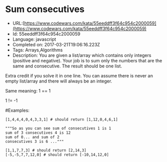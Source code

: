 # Sum consecutives

 - URL:[https://www.codewars.com/kata/55eeddff3f64c954c2000059](https://www.codewars.com/kata/55eeddff3f64c954c2000059)
 - Id: 55eeddff3f64c954c2000059
 - Language: javascript
 - Completed on: 2017-03-21T19:06:16.223Z
 - Tags: Arrays,Algorithms
 - Description:
You are given a list/array which contains only integers (positive and negative). Your job is to sum only the numbers that are the same and consecutive. The result should be one list.

Extra credit if you solve it in one line. You can assume there is never an empty list/array and there will always be an integer. 

Same meaning: 1 == 1

1 != -1

#Examples:

```
[1,4,4,4,0,4,3,3,1] # should return [1,12,0,4,6,1]

"""So as you can see sum of consecutives 1 is 1 
sum of 3 consecutives 4 is 12 
sum of 0... and sum of 2 
consecutives 3 is 6 ..."""

[1,1,7,7,3] # should return [2,14,3]
[-5,-5,7,7,12,0] # should return [-10,14,12,0]
```
